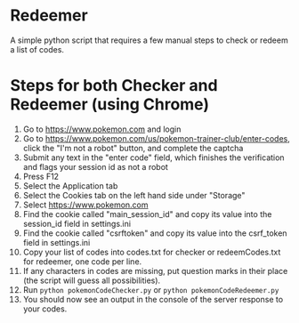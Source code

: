 # Redeemer
A simple python script that requires a few manual steps to check or redeem a list of codes.

# Steps for both Checker and Redeemer (using Chrome)
1) Go to https://www.pokemon.com and login
2) Go to https://www.pokemon.com/us/pokemon-trainer-club/enter-codes, click the "I'm not a robot" button, and complete the captcha
3) Submit any text in the "enter code" field, which finishes the verification and flags your session id as not a robot
4) Press F12
5) Select the Application tab
6) Select the Cookies tab on the left hand side under "Storage"
7) Select https://www.pokemon.com
8) Find the cookie called "main_session_id" and copy its value into the session_id field in settings.ini
9) Find the cookie called "csrftoken" and copy its value into the csrf_token field in settings.ini
10) Copy your list of codes into codes.txt for checker or redeemCodes.txt for redeemer, one code per line.
11) If any characters in codes are missing, put question marks in their place (the script will guess all possibilities).
12) Run `python pokemonCodeChecker.py` or `python pokemonCodeRedeemer.py`
13) You should now see an output in the console of the server response to your codes.

